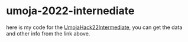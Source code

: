# umoja-2022-internediate
here is my code for the [UmojaHack22Intermediate](https://zindi.africa/competitions/umojahack-africa-2022-intermediate-challenge), you can get the data and other 
info from the link above. 
### 
